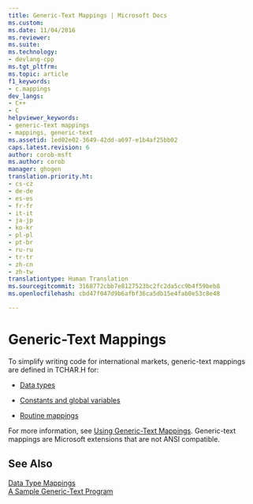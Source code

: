 ```yaml
---
title: Generic-Text Mappings | Microsoft Docs
ms.custom: 
ms.date: 11/04/2016
ms.reviewer: 
ms.suite: 
ms.technology:
- devlang-cpp
ms.tgt_pltfrm: 
ms.topic: article
f1_keywords:
- c.mappings
dev_langs:
- C++
- C
helpviewer_keywords:
- generic-text mappings
- mappings, generic-text
ms.assetid: 1ed02e02-3649-42dd-a697-e1b4af25bb02
caps.latest.revision: 6
author: corob-msft
ms.author: corob
manager: ghogen
translation.priority.ht:
- cs-cz
- de-de
- es-es
- fr-fr
- it-it
- ja-jp
- ko-kr
- pl-pl
- pt-br
- ru-ru
- tr-tr
- zh-cn
- zh-tw
translationtype: Human Translation
ms.sourcegitcommit: 3168772cbb7e8127523bc2fc2da5cc9b4f59beb8
ms.openlocfilehash: cbd47f047d9b6afbf36ca5db15e4fab0e53c8e48

---
```

# Generic-Text Mappings
To simplify writing code for international markets, generic-text mappings are defined in TCHAR.H for:  
  
-   [Data types](../c-runtime-library/data-type-mappings.md)  
  
-   [Constants and global variables](../c-runtime-library/constant-and-global-variable-mappings.md)  
  
-   [Routine mappings](../c-runtime-library/routine-mappings.md)  
  
 For more information, see [Using Generic-Text Mappings](../c-runtime-library/using-generic-text-mappings.md). Generic-text mappings are Microsoft extensions that are not ANSI compatible.  
  
## See Also  
 [Data Type Mappings](../c-runtime-library/data-type-mappings.md)   
 [A Sample Generic-Text Program](../c-runtime-library/a-sample-generic-text-program.md)


<!--HONumber=Jan17_HO1-->


